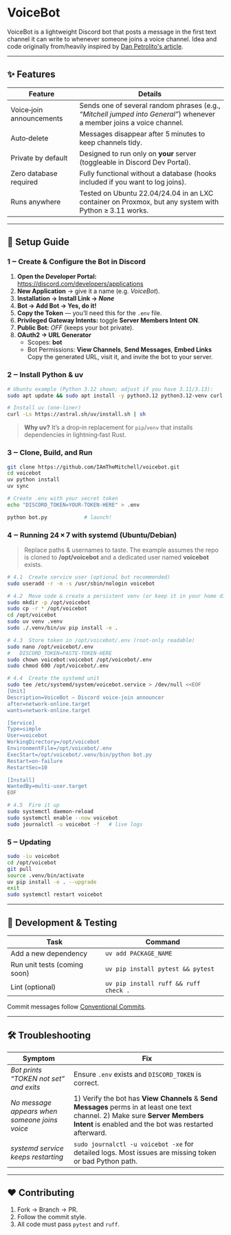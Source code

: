 # VoiceBot

VoiceBot is a lightweight Discord bot that posts a message in the first text channel it can write to whenever someone joins a voice channel. Idea and code originally from/heavily inspired by [Dan Petrolito's article](https://blog.danpetrolito.xyz/i-built-something-that-changed-my-friend-gro-social-fabric/).

---

## ✨ Features

| Feature | Details |
|---------|---------|
| Voice‑join announcements | Sends one of several random phrases (e.g., *“Mitchell jumped into General”*) whenever a member joins a voice channel. |
| Auto‑delete | Messages disappear after 5 minutes to keep channels tidy. |
| Private by default | Designed to run only on **your** server (toggleable in Discord Dev Portal). |
| Zero database required | Fully functional without a database (hooks included if you want to log joins). |
| Runs anywhere | Tested on Ubuntu 22.04/24.04 in an LXC container on Proxmox, but any system with Python ≥ 3.11 works. |

---

## 📝 Setup Guide

### 1 ‒ Create & Configure the Bot in Discord

1. **Open the Developer Portal:** <https://discord.com/developers/applications>  
2. **New Application** → give it a name (e.g. *VoiceBot*).  
3. **Installation → Install Link → *None***
3. **Bot → Add Bot → Yes, do it!**  
4. **Copy the Token** — you’ll need this for the `.env` file.  
5. **Privileged Gateway Intents:** toggle **Server Members Intent** **ON**.  
6. **Public Bot:** *OFF* (keeps your bot private).  
7. **OAuth2 → URL Generator**  
   - Scopes: **bot**  
   - Bot Permissions: **View Channels**, **Send Messages**, **Embed Links**  
   Copy the generated URL, visit it, and invite the bot to your server.

### 2 ‒ Install Python & uv

```bash
# Ubuntu example (Python 3.12 shown; adjust if you have 3.11/3.13):
sudo apt update && sudo apt install -y python3.12 python3.12-venv curl git

# Install uv (one‑liner)
curl -Ls https://astral.sh/uv/install.sh | sh
```

> **Why uv?** It’s a drop‑in replacement for `pip`/`venv` that installs dependencies in lightning‑fast Rust.

### 3 ‒ Clone, Build, and Run

```bash
git clone https://github.com/IAmTheMitchell/voicebot.git
cd voicebot
uv python install
uv sync

# Create .env with your secret token
echo "DISCORD_TOKEN=YOUR-TOKEN-HERE" > .env

python bot.py            # launch!
```

### 4 ‒ Running 24 × 7 with systemd (Ubuntu/Debian)

> Replace paths & usernames to taste. The example assumes the repo is cloned to **/opt/voicebot** and a dedicated user named **voicebot** exists.

```bash
# 4.1  Create service user (optional but recommended)
sudo useradd -r -m -s /usr/sbin/nologin voicebot

# 4.2  Move code & create a persistent venv (or keep it in your home directory)
sudo mkdir -p /opt/voicebot
sudo cp -r * /opt/voicebot
cd /opt/voicebot
sudo uv venv .venv
sudo ./.venv/bin/uv pip install -e .

# 4.3  Store token in /opt/voicebot/.env (root‑only readable)
sudo nano /opt/voicebot/.env
#   DISCORD_TOKEN=PASTE-TOKEN-HERE
sudo chown voicebot:voicebot /opt/voicebot/.env
sudo chmod 600 /opt/voicebot/.env

# 4.4  Create the systemd unit
sudo tee /etc/systemd/system/voicebot.service > /dev/null <<EOF
[Unit]
Description=VoiceBot — Discord voice‑join announcer
after=network-online.target
wants=network-online.target

[Service]
Type=simple
User=voicebot
WorkingDirectory=/opt/voicebot
EnvironmentFile=/opt/voicebot/.env
ExecStart=/opt/voicebot/.venv/bin/python bot.py
Restart=on-failure
RestartSec=10

[Install]
WantedBy=multi-user.target
EOF

# 4.5  Fire it up
sudo systemctl daemon-reload
sudo systemctl enable --now voicebot
sudo journalctl -u voicebot -f   # live logs
```

### 5 ‒ Updating

```bash
sudo -iu voicebot
cd /opt/voicebot
git pull
source .venv/bin/activate
uv pip install -e . --upgrade
exit
sudo systemctl restart voicebot
```

---

## 🧪 Development & Testing

| Task | Command |
|------|---------|
| Add a new dependency | `uv add PACKAGE_NAME` |
| Run unit tests (coming soon) | `uv pip install pytest && pytest` |
| Lint (optional) | `uv pip install ruff && ruff check .` |

Commit messages follow [Conventional Commits](https://www.conventionalcommits.org).

---

## 🛠 Troubleshooting

| Symptom | Fix |
|---------|-----|
| *Bot prints “TOKEN not set” and exits* | Ensure `.env` exists and `DISCORD_TOKEN` is correct. |
| *No message appears when someone joins voice* | 1) Verify the bot has **View Channels** & **Send Messages** perms in at least one text channel. 2) Make sure **Server Members Intent** is enabled and the bot was restarted afterward. |
| *systemd service keeps restarting* | `sudo journalctl -u voicebot -xe` for detailed logs. Most issues are missing token or bad Python path. |

---

## ❤️ Contributing

1. Fork → Branch → PR.  
2. Follow the commit style.  
3. All code must pass `pytest` and `ruff`.  

